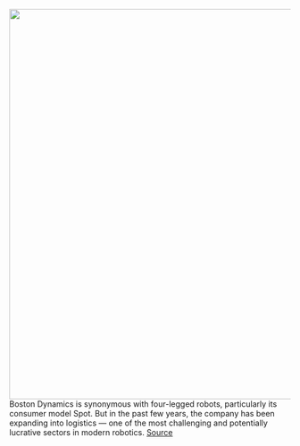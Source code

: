<img src='https://cdn.vox-cdn.com/thumbor/VDw8eE7aKBq_nRkd3oIUGNYV0sc=/0x0:6000x3375/1200x800/filters:focal(2520x1208:3480x2168)/cdn.vox-cdn.com/uploads/chorus_image/image/70434572/bd_dhl_final.0.jpg' width='700px' /><br/>
Boston Dynamics is synonymous with four-legged robots, particularly its consumer model Spot. But in the past few years, the company has been expanding into logistics — one of the most challenging and potentially lucrative sectors in modern robotics.
<a href='https://www.theverge.com/2022/1/26/22902568/boston-dynamics-stretch-robot-logistics-dhl-deal'> Source <a/>